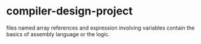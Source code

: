# compiler-design-project

files named array references and expression involving variables contain the basics of assembly language or the logic.
